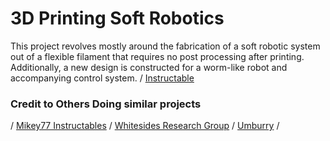 # 3D Printing Soft Robotics

  This project revolves mostly around the fabrication of a soft robotic system out of a flexible filament that requires no post processing after printing. Additionally, a new design is constructed for a worm-like robot and accompanying control system. 
  / [Instructable](http://www.instructables.com/id/How-to-Make-a-Robotic-Worm/)
  
### Credit to Others Doing similar projects

 / [Mikey77 Instructables](http://www.instructables.com/member/mikey77/)
 / [Whitesides Research Group](http://gmwgroup.harvard.edu/research/index.php?page=23)
 / [Umburry](https://umburry.com/)
 /
  

  
